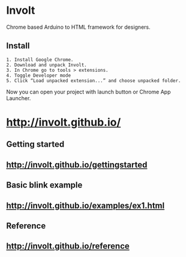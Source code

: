 Involt
======

Chrome based Arduino to HTML framework for designers.

Install
-------

    1. Install Google Chrome.
    2. Download and unpack Involt.
    3. In Chrome go to tools > extensions.
    4. Toggle Developer mode
    5. Click “Load unpacked extension...” and choose unpacked folder.

Now you can open your project with launch button or Chrome App Launcher. 

http://involt.github.io/
========================

Getting started
---------------

http://involt.github.io/gettingstarted
-

Basic blink example
-------------------

http://involt.github.io/examples/ex1.html
-


Reference
---------

http://involt.github.io/reference
-
